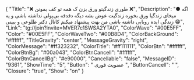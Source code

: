 {
"Title": "❌ طوری زندگیتو ورق بزن ک همه تو کف بمونن ❌",
"Description": "● اگه میخای زندگیا ورق بخوره زندگیت عوض بشه دیگه دقدقه بی‌پولی نداشته باشی و یه زندگی ایده رویایی داشته باشی من بهت پیشنهاد میکنم کانال دکتر طلوعی و ببینی 😁",
"Link": "tg://join?invite=MVER7c1SWSA2YTA0",
"ColorWave": "#00E5FF",
"Color": "#00E5FF",
"ColorWaveTwo": "#00B8D4",
"ColorBackGround": "#ffffff",
"TitleGravity": "center",
"MessageGravity": "right",
"ColorMessage": "#ff323232",
"ColorTitle": "#ff111111",
"ColorBtn": "#ffffff",
"ColorBtnBg": "#00a043",
"ColorBtnCancell": "#ffffff",
"ColorBtnCancellBg": "#e90000",
"Cancellable": "false",
"MessageID": "9361",
"ShowTime": "5",
"Button": "  عضویت فوری   ",
"ButtonCancell": "  ",
"Closure": "true",
"Show": "on"
}
